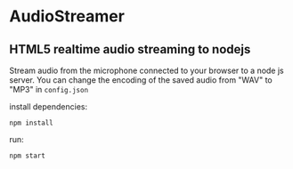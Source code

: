 AudioStreamer
=============

HTML5 realtime audio streaming to nodejs
----------------------------------------

Stream audio from the microphone connected to your browser to a node js server.
You can change the encoding of the saved audio from "WAV" to "MP3" in ```config.json```

install dependencies:

    npm install
   
run:

    npm start
    
    
